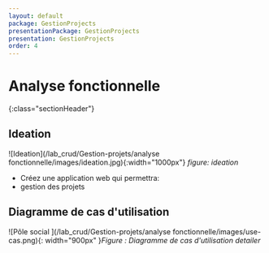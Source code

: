 ```yaml
---
layout: default
package: GestionProjects
presentationPackage: GestionProjects
presentation: GestionProjects
order: 4
---
```

# Analyse fonctionnelle
{:class="sectionHeader"}

## Ideation

![Ideation](/lab_crud/Gestion-projets/analyse fonctionnelle/images/ideation.jpg){:width="1000px"}
*figure: ideation*

<!-- note -->
- Créez une application web qui permettra:
-  gestion des projets 
  

<!-- new slide -->
## Diagramme de cas d'utilisation 

![Pôle social ](/lab_crud/Gestion-projets/analyse fonctionnelle/images/use-cas.png){: width="900px" }*Figure : Diagramme de cas d'utilisation detailer*


<!-- new slide -->